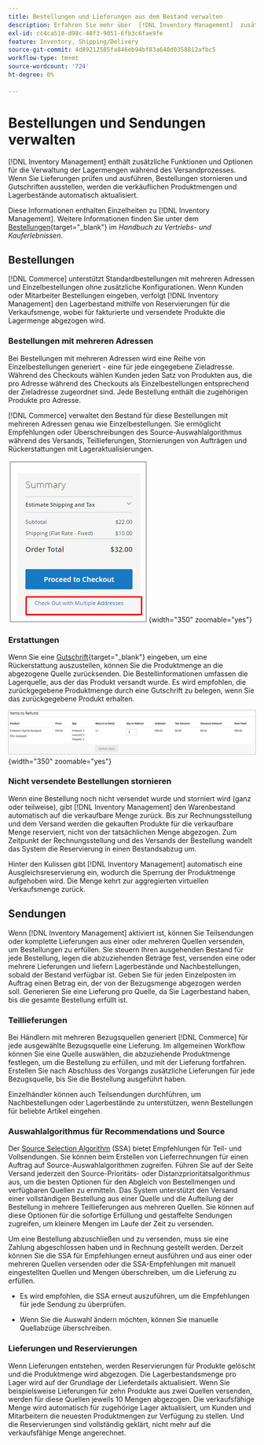 ```yaml
---
title: Bestellungen und Lieferungen aus dem Bestand verwalten
description: Erfahren Sie mehr über  [!DNL Inventory Management]  zusätzlichen Funktionen und Optionen für die Verwaltung von Lagermengen während des Versandprozesses.
exl-id: cc4ca518-d98c-48f3-9051-6fb3c6fae9fe
feature: Inventory, Shipping/Delivery
source-git-commit: 4d89212585fa846eb94bf83a640d0358812afbc5
workflow-type: tm+mt
source-wordcount: '724'
ht-degree: 0%

---
```


# Bestellungen und Sendungen verwalten

[!DNL Inventory Management] enthält zusätzliche Funktionen und Optionen für die Verwaltung der Lagermengen während des Versandprozesses. Wenn Sie Lieferungen prüfen und ausführen, Bestellungen stornieren und Gutschriften ausstellen, werden die verkäuflichen Produktmengen und Lagerbestände automatisch aktualisiert.

Diese Informationen enthalten Einzelheiten zu [!DNL Inventory Management]. Weitere Informationen finden Sie unter dem [Bestellungen](../stores-purchase/orders.md){target="_blank"} im _Handbuch zu Vertriebs- und Kauferlebnissen_.

## Bestellungen

[!DNL Commerce] unterstützt Standardbestellungen mit mehreren Adressen und Einzelbestellungen ohne zusätzliche Konfigurationen. Wenn Kunden oder Mitarbeiter Bestellungen eingeben, verfolgt [!DNL Inventory Management] den Lagerbestand mithilfe von Reservierungen für die Verkaufsmenge, wobei für fakturierte und versendete Produkte die Lagermenge abgezogen wird.

### Bestellungen mit mehreren Adressen

Bei Bestellungen mit mehreren Adressen wird eine Reihe von Einzelbestellungen generiert - eine für jede eingegebene Zieladresse. Während des Checkouts wählen Kunden jeden Satz von Produkten aus, die pro Adresse während des Checkouts als Einzelbestellungen entsprechend der Zieladresse zugeordnet sind. Jede Bestellung enthält die zugehörigen Produkte pro Adresse.

[!DNL Commerce] verwaltet den Bestand für diese Bestellungen mit mehreren Adressen genau wie Einzelbestellungen. Sie ermöglicht Empfehlungen oder Überschreibungen des Source-Auswahlalgorithmus während des Versands, Teillieferungen, Stornierungen von Aufträgen und Rückerstattungen mit Lageraktualisierungen.

![Multi-Adresse an der Kasse](assets/inventory-multi-ship.png){width="350" zoomable="yes"}

### Erstattungen

Wenn Sie eine [Gutschrift](../stores-purchase/credit-memo-create.md){target="_blank"} eingeben, um eine Rückerstattung auszustellen, können Sie die Produktmenge an die abgezogene Quelle zurücksenden. Die Bestellinformationen umfassen die Lagerquelle, aus der das Produkt versandt wurde. Es wird empfohlen, die zurückgegebene Produktmenge durch eine Gutschrift zu belegen, wenn Sie das zurückgegebene Produkt erhalten.

![Zu erstattende Artikel mit Rücksendung an Lager ausgewählt](assets/credit-memo-items-to-refund.png)
{width="350" zoomable="yes"}

### Nicht versendete Bestellungen stornieren

Wenn eine Bestellung noch nicht versendet wurde und storniert wird (ganz oder teilweise), gibt [!DNL Inventory Management] den Warenbestand automatisch auf die verkaufbare Menge zurück. Bis zur Rechnungsstellung und dem Versand werden die gekauften Produkte für die verkaufbare Menge reserviert, nicht von der tatsächlichen Menge abgezogen. Zum Zeitpunkt der Rechnungsstellung und des Versands der Bestellung wandelt das System die Reservierung in einen Bestandsabzug um.

Hinter den Kulissen gibt [!DNL Inventory Management] automatisch eine Ausgleichsreservierung ein, wodurch die Sperrung der Produktmenge aufgehoben wird. Die Menge kehrt zur aggregierten virtuellen Verkaufsmenge zurück.

## Sendungen

Wenn [!DNL Inventory Management] aktiviert ist, können Sie Teilsendungen oder komplette Lieferungen aus einer oder mehreren Quellen versenden, um Bestellungen zu erfüllen. Sie steuern Ihren ausgehenden Bestand für jede Bestellung, legen die abzuziehenden Beträge fest, versenden eine oder mehrere Lieferungen und liefern Lagerbestände und Nachbestellungen, sobald der Bestand verfügbar ist. Geben Sie für jeden Einzelposten im Auftrag einen Betrag ein, der von der Bezugsmenge abgezogen werden soll. Generieren Sie eine Lieferung pro Quelle, da Sie Lagerbestand haben, bis die gesamte Bestellung erfüllt ist.

### Teillieferungen

Bei Händlern mit mehreren Bezugsquellen generiert [!DNL Commerce] für jede ausgewählte Bezugsquelle eine Lieferung. Im allgemeinen Workflow können Sie eine Quelle auswählen, die abzuziehende Produktmenge festlegen, um die Bestellung zu erfüllen, und mit der Lieferung fortfahren. Erstellen Sie nach Abschluss des Vorgangs zusätzliche Lieferungen für jede Bezugsquelle, bis Sie die Bestellung ausgeführt haben.

Einzelhändler können auch Teilsendungen durchführen, um Nachbestellungen oder Lagerbestände zu unterstützen, wenn Bestellungen für beliebte Artikel eingehen.

### Auswahlalgorithmus für Recommendations und Source

Der [Source Selection Algorithm](selection-reservations.md) (SSA) bietet Empfehlungen für Teil- und Vollsendungen. Sie können beim Erstellen von Lieferrechnungen für einen Auftrag auf Source-Auswahlalgorithmen zugreifen. Führen Sie auf der Seite Versand jederzeit den Source-Prioritäts- oder Distanzprioritätsalgorithmus aus, um die besten Optionen für den Abgleich von Bestellmengen und verfügbaren Quellen zu ermitteln. Das System unterstützt den Versand einer vollständigen Bestellung aus einer Quelle und die Aufteilung der Bestellung in mehrere Teillieferungen aus mehreren Quellen. Sie können auf diese Optionen für die sofortige Erfüllung und gestaffelte Sendungen zugreifen, um kleinere Mengen im Laufe der Zeit zu versenden.

Um eine Bestellung abzuschließen und zu versenden, muss sie eine Zahlung abgeschlossen haben und in Rechnung gestellt werden. Derzeit können Sie die SSA für Empfehlungen erneut ausführen und aus einer oder mehreren Quellen versenden oder die SSA-Empfehlungen mit manuell eingestellten Quellen und Mengen überschreiben, um die Lieferung zu erfüllen.

- Es wird empfohlen, die SSA erneut auszuführen, um die Empfehlungen für jede Sendung zu überprüfen.

- Wenn Sie die Auswahl ändern möchten, können Sie manuelle Quellabzüge überschreiben.

### Lieferungen und Reservierungen

Wenn Lieferungen entstehen, werden Reservierungen für Produkte gelöscht und die Produktmenge wird abgezogen. Die Lagerbestandsmenge pro Lager wird auf der Grundlage der Lieferdetails aktualisiert. Wenn Sie beispielsweise Lieferungen für zehn Produkte aus zwei Quellen versenden, werden für diese Quellen jeweils 10 Mengen abgezogen. Die verkaufsfähige Menge wird automatisch für zugehörige Lager aktualisiert, um Kunden und Mitarbeitern die neuesten Produktmengen zur Verfügung zu stellen. Und die Reservierungen sind vollständig geklärt, nicht mehr auf die verkaufsfähige Menge angerechnet.
